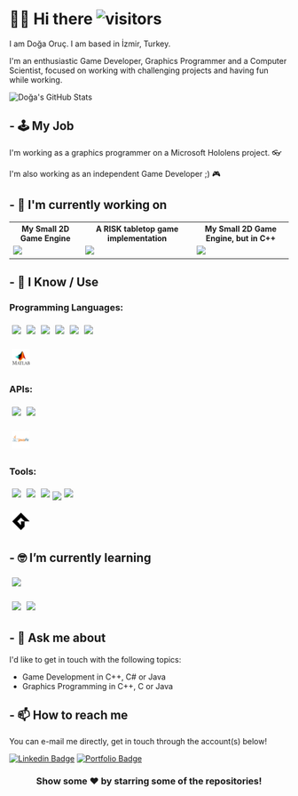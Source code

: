 <!--
**aeris170/aeris170** is a ✨ _special_ ✨ repository because its `README.md` (this file) appears on your GitHub profile.



Here are some ideas to get you started:

- 🔭 I’m currently working on ...
- 🌱 I’m currently learning ...
- 👯 I’m looking to collaborate on ...
- 🤔 I’m looking for help with ...
- 💬 Ask me about ...
- 📫 How to reach me: ...
- 😄 Pronouns: ...
- ⚡ Fun fact: ...
-->

# 🙋‍♂️ Hi there ![visitors](https://img.shields.io/badge/dynamic/json?color=informational&label=visitor&query=value&url=https%3A%2F%2Fapi.countapi.xyz%2Fhit%2Faeris170.aeris170%2Freadme)

I am Doğa Oruç. I am based in İzmir, Turkey.

I'm an enthusiastic Game Developer, Graphics Programmer and a Computer Scientist, focused on working with challenging projects and having fun while working.

![Doğa's GitHub Stats](https://github-readme-stats.vercel.app/api?username=aeris170&show_icons=true)

## - 🕹️ My Job

I'm working as a graphics programmer on a Microsoft Hololens project. 👓

I'm also working as an independent Game Developer ;) 🎮

## - 🔭 I'm currently working on

<table style="width:100%; table-layout:fixed">
  <tr>
    <th>My Small 2D Game Engine</th>
    <th>A RISK tabletop game implementation</th>
    <th>My Small 2D Game Engine, but in C++</th>
  </tr>
  <tr>
    <td>
		<a href="https://github.com/aeris170/DoaEngine">
			<img src="https://i.hizliresim.com/kcX3Xz.png" />
		</a>
	</td>
    <td>
		<a href="https://github.com/aeris170/RISK-Digital-Cut">
			<img src="https://repository-images.githubusercontent.com/169880359/d106c280-9780-11e9-983c-0b51e49af958" />
		</a>
	</td>
    <td>
		<a href="https://github.com/chroma-works/NeoDoa">
			<img src="https://user-images.githubusercontent.com/25724155/72576385-9ca35100-38e0-11ea-9f10-5de3852e6df3.png" />
		</a>
	</td>
  </tr>
</table>

## - 🧠 I Know / Use
### Programming Languages:

<img src="https://img.shields.io/badge/-C++-black?style=for-the-badge&logo=c%2B%2B&logoColor=blue" style="margin:5px" /><img src="https://img.shields.io/badge/-C%23-black?style=for-the-badge&logo=c-sharp&logoColor=green" style="margin:5px" /><img src="http://img.shields.io/badge/-lua-black?style=for-the-badge&logo=lua&logoColor=blue" style="margin:5px" /><img src="http://img.shields.io/badge/-c-black?style=for-the-badge&logo=c&logoColor=white" style="margin:5px" /><img src="http://img.shields.io/badge/-java-black?style=for-the-badge&logo=java&logoColor=orange" style="margin:5px" /><img src="http://img.shields.io/badge/-javascript-black?style=for-the-badge&logo=javascript" style="margin:5px" />

<code><img src="https://github.com/github/explore/blob/master/topics/matlab/matlab.png?raw=true" height="32px" style="margin:5px" /></code>

### APIs:

<img src="http://img.shields.io/badge/-opengl-black?style=for-the-badge&logo=opengl" style="margin:5px" /><img src="http://img.shields.io/badge/-qt-black?style=for-the-badge&logo=qt" style="margin:5px" />

<code><img src="https://github.com/github/explore/blob/master/topics/javafx/javafx.png?raw=true" height="32" style="margin:5px" /></code>

### Tools:

<img src="http://img.shields.io/badge/-git-black?style=for-the-badge&logo=git" style="margin:5px" /><img src="http://img.shields.io/badge/-gitgub-black?style=for-the-badge&logo=github" style="margin:5px" /><img src="http://img.shields.io/badge/-unity-black?style=for-the-badge&logo=unity" style="margin:5px" /><img src="http://img.shields.io/badge/-godot-black?style=for-the-badge&logo=godot-engine" style="margin:25x" /><img src="http://img.shields.io/badge/-maven-black?style=for-the-badge&logo=apache-maven&logoColor=red" style="margin:5px" />

<code><img src="https://github.com/github/explore/blob/master/topics/gamemaker/gamemaker.png?raw=true" height="32" style="margin:5px" /></code>

## - 🤓 I’m currently learning

<img src="http://img.shields.io/badge/-unreal_engine-black?style=for-the-badge&logo=unreal-engine&logoColor=blueviolet" style="margin:5px" />

<code><img src="https://upload.wikimedia.org/wikipedia/en/0/01/Directx9.png" height="32" style="margin:5px" /></code><code><img src="https://pbs.twimg.com/profile_images/1138532045364367371/DkXgxFjE.png" height="32" style="margin:5px" /></code>

## - 💬 Ask me about

I'd like to get in touch with the following topics:

- Game Development in C++, C# or Java
- Graphics Programming in C++, C or Java

## - 📫 How to reach me

You can e-mail me directly, get in touch through the account(s) below!

[![Linkedin Badge](https://img.shields.io/badge/dogaoruc-follow%20on%20linkedin-blue?style=for-the-badge&logo=linkedin)](https://www.linkedin.com/in/do%C4%9Fa-oru%C3%A7-973b08155/)
[![Portfolio Badge](http://img.shields.io/badge/event_horizon-check_out_my_portfolio-orange?style=for-the-badge&logo=google-chrome&logoColor=white)](https://aeris170.github.io)

<div align="center">

### Show some ❤️ by starring some of the repositories!

</div>
